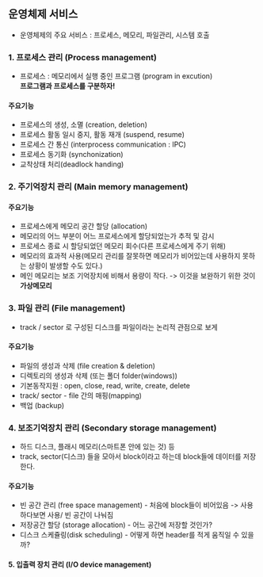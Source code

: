 ## 운영체제 서비스

- 운영체제의 주요 서비스 : 프로세스, 메모리, 파일관리, 시스템 호출

### 1. 프로세스 관리 (Process management)

- 프로세스 : 메모리에서 실행 중인 프로그램 (program in excution)  
  **프로그램과 프로세스를 구분하자!**

#### 주요기능

- 프로세스의 생성, 소멸 (creation, deletion)
- 프로세스 활동 일시 중지, 활동 재개 (suspend, resume)
- 프로세스 간 통신 (interprocess communication : IPC)
- 프로세스 동기화 (synchonization)
- 교착상태 처리(deadlock handing)

### 2. 주기억장치 관리 (Main memory management)

#### 주요기능

- 프로세스에게 메모리 공간 할당 (allocation)
- 메모리의 어느 부분이 어느 프로세스에게 할당되었는가 추적 및 감시
- 프로세스 종료 시 할당되었던 메모리 회수(다른 프로세스에게 주기 위해)
- 메모리의 효과적 사용(메모리 관리를 잘못하면 메모리가 비어있는데 사용하지 못하는 상황이 발생할 수도 있다.)
- 메인 메모리는 보조 기억장치에 비해서 용량이 작다. -> 이것을 보완하기 위한 것이 **가상메모리**

### 3. 파일 관리 (File management)

- track / sector 로 구성된 디스크를 파일이라는 논리적 관점으로 보게

#### 주요기능

- 파일의 생성과 삭제 (file creation & deletion)
- 디렉토리의 생성과 삭제 (또는 폴더 folder(windows))
- 기본동작지원 : open, close, read, write, create, delete
- track/ sector - file 간의 매핑(mapping)
- 백업 (backup)

### 4. 보조기억장치 관리 (Secondary storage management)

- 하드 디스크, 플래시 메모리(스마트폰 안에 있는 것) 등
- track, sector(디스크) 들을 모아서 block이라고 하는데 block들에 데이터를 저장한다.

#### 주요기능

- 빈 공간 관리 (free space management) - 처음에 block들이 비어있음 -> 사용하다보면 사용/ 빈 공간이 나눠짐
- 저장공간 할당 (storage allocation) - 어느 공간에 저장할 것인가?
- 디스크 스케쥴링(disk scheduling) - 어떻게 하면 header를 적게 움직일 수 있을까?

#### 5. 입출력 장치 관리 (I/O device management)

